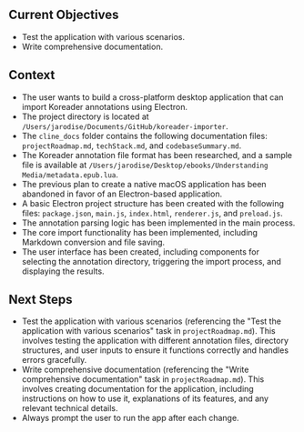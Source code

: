## Current Objectives

-   Test the application with various scenarios.
-   Write comprehensive documentation.

## Context

-   The user wants to build a cross-platform desktop application that can import Koreader annotations using Electron.
-   The project directory is located at `/Users/jarodise/Documents/GitHub/koreader-importer`.
-   The `cline_docs` folder contains the following documentation files: `projectRoadmap.md`, `techStack.md`, and `codebaseSummary.md`.
-   The Koreader annotation file format has been researched, and a sample file is available at `/Users/jarodise/Desktop/ebooks/Understanding Media/metadata.epub.lua`.
-   The previous plan to create a native macOS application has been abandoned in favor of an Electron-based application.
-   A basic Electron project structure has been created with the following files: `package.json`, `main.js`, `index.html`, `renderer.js`, and `preload.js`.
-   The annotation parsing logic has been implemented in the main process.
-   The core import functionality has been implemented, including Markdown conversion and file saving.
-   The user interface has been created, including components for selecting the annotation directory, triggering the import process, and displaying the results.

## Next Steps

-   Test the application with various scenarios (referencing the "Test the application with various scenarios" task in `projectRoadmap.md`). This involves testing the application with different annotation files, directory structures, and user inputs to ensure it functions correctly and handles errors gracefully.
-   Write comprehensive documentation (referencing the "Write comprehensive documentation" task in `projectRoadmap.md`). This involves creating documentation for the application, including instructions on how to use it, explanations of its features, and any relevant technical details.
-   Always prompt the user to run the app after each change.